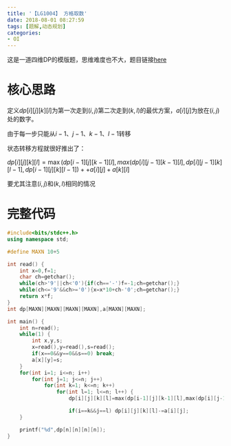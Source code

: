 ```yaml
---
title: '【LG1004】 方格取数'
date: 2018-08-01 08:27:59
tags: [题解,动态规划]
categories:
- OI   
---
```


这是一道四维DP的模版题，思维难度也不大，题目链接[here](https://www.luogu.org/problemnew/show/P1004)

<!--more-->

# 核心思路

定义$dp[i][j][k][l]$为第一次走到$(i,j)$第二次走到$(k,l)$的最优方案，$a[i][j]$为放在$(i,j)$处的数字。

由于每一步只能从$i-1​$、$j-1​$、$k-1​$、$l-1​$转移

状态转移方程就很好推出了：

$dp[i][j][k][l]=\max(dp[i-1][j][k-1][l],max(dp[i][j-1][k-1][l],dp[i][j-1][k][l-1],dp[i-1][j][k][l-1])++a[i][j]+a[k][l]$

要尤其注意$(i,j)$和$(k,l)$相同的情况



# 完整代码

```cpp
#include<bits/stdc++.h>
using namespace std;

#define MAXN 10+5

int read() {
    int x=0,f=1;
    char ch=getchar();
    while(ch>'9'||ch<'0'){if(ch=='-')f=-1;ch=getchar();}
    while(ch<='9'&&ch>='0'){x=x*10+ch-'0';ch=getchar();}
    return x*f;
}
int dp[MAXN][MAXN][MAXN][MAXN],a[MAXN][MAXN];

int main() {
    int n=read();
    while(1) {
        int x,y,s;
        x=read(),y=read(),s=read();
        if(x==0&&y==0&&s==0) break;
        a[x][y]=s;
    }
    for(int i=1; i<=n; i++)
        for(int j=1; j<=n; j++)
            for(int k=1; k<=n; k++)
                for(int l=1; l<=n; l++) {
                    dp[i][j][k][l]=max(dp[i-1][j][k-1][l],max(dp[i][j-1][k-1][l],max(dp[i][j-1][k][l-1],dp[i-1][j][k][l-1])))+a[i][j]+a[k][l];

                    if(i==k&&j==l) dp[i][j][k][l]-=a[i][j];
    }

    printf("%d",dp[n][n][n][n]);
}
```

